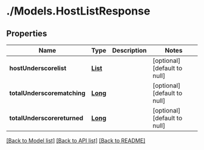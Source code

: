 # ./Models.HostListResponse
## Properties

Name | Type | Description | Notes
------------ | ------------- | ------------- | -------------
**hostUnderscorelist** | [**List**][1] |  | [optional] [default to null]
**totalUnderscorematching** | [**Long**][2] |  | [optional] [default to null]
**totalUnderscorereturned** | [**Long**][2] |  | [optional] [default to null]

[[Back to Model list]][3] [[Back to API list]][4] [[Back to README]][5]

[1]: Host.md
[2]: long.md
[3]: ../README.md#documentation-for-models
[4]: ../README.md#documentation-for-api-endpoints
[5]: ../README.md
